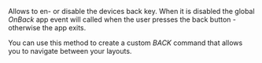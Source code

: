 Allows to en- or disable the devices back key. When it is disabled the global _OnBack_ app event will called when the user presses the back button - otherwise the app exits.

You can use this method to create a custom _BACK_ command that allows you to navigate between your layouts.